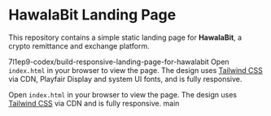 # HawalaBit Landing Page

This repository contains a simple static landing page for **HawalaBit**, a crypto remittance and exchange platform.

7l1ep9-codex/build-responsive-landing-page-for-hawalabit
Open `index.html` in your browser to view the page. The design uses [Tailwind CSS](https://tailwindcss.com/) via CDN, Playfair Display and system UI fonts, and is fully responsive.

Open `index.html` in your browser to view the page. The design uses [Tailwind CSS](https://tailwindcss.com/) via CDN and is fully responsive.
main

